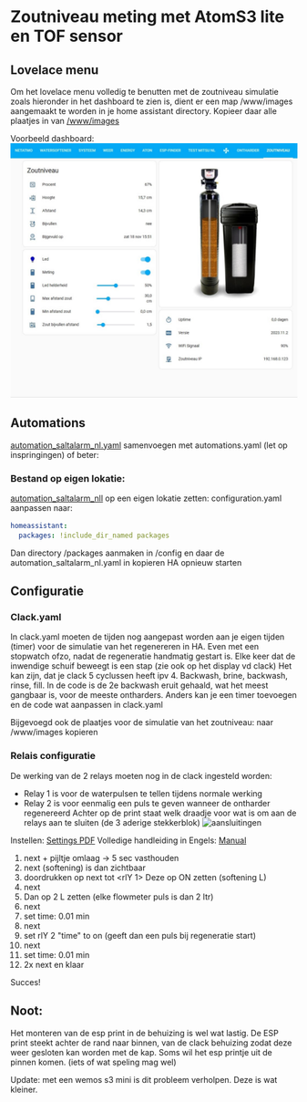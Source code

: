 # Zoutniveau meting met AtomS3 lite en TOF sensor

## Lovelace menu
Om het lovelace menu volledig te benutten met de zoutniveau simulatie zoals hieronder in het dashboard te zien is, 
dient er een map /www/images aangemaakt te worden in je home assistant directory.
Kopieer daar alle plaatjes in van [/www/images](../www/images)

Voorbeeld dashboard: 
![Example](Printscreen_NL.jpg)

## Automations
[automation_saltalarm_nl.yaml](../automation_saltalarm_nl.yaml) samenvoegen met automations.yaml (let op inspringingen) of beter:

### Bestand op eigen lokatie: 
[automation_saltalarm_nll](../automation_saltalarm_nl) op een eigen lokatie zetten:
configuration.yaml aanpassen naar:

```yml
homeassistant:
  packages: !include_dir_named packages
```

Dan directory /packages aanmaken in /config en daar de automation_saltalarm_nl.yaml in kopieren
HA opnieuw starten

## Configuratie
### Clack.yaml
In clack.yaml moeten de tijden nog aangepast worden aan je eigen tijden (timer) voor de simulatie van het regenereren in HA.
Even met een stopwatch ofzo, nadat de regeneratie handmatig gestart is. Elke keer dat de inwendige schuif beweegt is een stap (zie ook op het display vd clack)
Het kan zijn, dat je clack 5 cyclussen heeft ipv 4. Backwash, brine, backwash, rinse, fill. In de code is de 2e backwash eruit gehaald, wat het meest gangbaar is, voor de meeste ontharders. Anders kan je een timer toevoegen en de code wat aanpassen in clack.yaml

Bijgevoegd ook de plaatjes voor de simulatie van het zoutniveau:
naar /www/images kopieren

### Relais configuratie
De werking van de 2 relays moeten nog in de clack ingesteld worden:
* Relay 1 is voor de waterpulsen te tellen tijdens normale werking
* Relay 2 is voor eenmalig een puls te geven wanneer de ontharder regenereerd
Achter op de print staat welk draadje voor wat is om aan de relays aan te sluiten (de 3 aderige stekkerblok) 
![aansluitingen](diagram.png)

Instellen: [Settings PDF](instelkaart%20clack%20ws1.pdf) Volledige handleiding in Engels: [Manual](Full-CLACKWS1-Manual.pdf)
1. next + pijltje omlaag -> 5 sec vasthouden
2. next (softening) is dan zichtbaar
3. doordrukken op next tot <rlY 1>  Deze op ON zetten (softening  L)
4. next
5. Dan op 2 L zetten  (elke flowmeter puls is dan 2 ltr)
6. next
7. set time: 0.01 min
8. next
9. set rlY 2 "time" to on  (geeft dan een puls bij regeneratie start)
10. next
11. set time: 0.01 min
12. 2x next en klaar

Succes!

## Noot:
Het monteren van de esp print in de behuizing is wel wat lastig.
De ESP print steekt achter de rand naar binnen, van de clack behuizing zodat deze weer gesloten kan worden met de kap.
Soms wil het esp printje uit de pinnen komen. (iets of wat speling mag wel)

Update: met een wemos s3 mini is dit probleem verholpen. Deze is wat kleiner.



